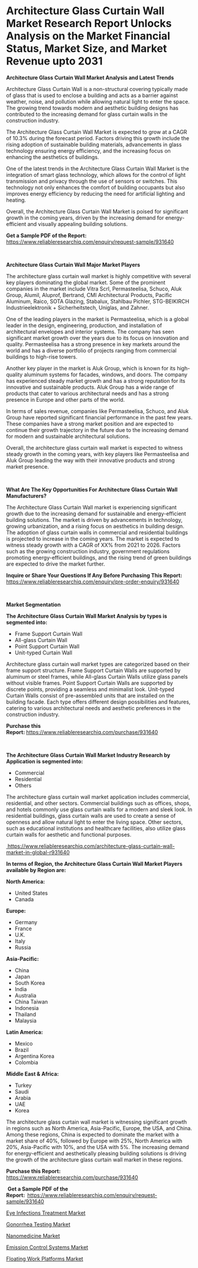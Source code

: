 <p><h1>Architecture Glass Curtain Wall Market Research Report Unlocks Analysis on the Market Financial Status, Market Size, and Market Revenue upto 2031</h1></p><p><strong>Architecture Glass Curtain Wall Market Analysis and Latest Trends</strong></p>
<p><p>Architecture Glass Curtain Wall is a non-structural covering typically made of glass that is used to enclose a building and acts as a barrier against weather, noise, and pollution while allowing natural light to enter the space. The growing trend towards modern and aesthetic building designs has contributed to the increasing demand for glass curtain walls in the construction industry.</p><p>The Architecture Glass Curtain Wall Market is expected to grow at a CAGR of 10.3% during the forecast period. Factors driving this growth include the rising adoption of sustainable building materials, advancements in glass technology ensuring energy efficiency, and the increasing focus on enhancing the aesthetics of buildings.</p><p>One of the latest trends in the Architecture Glass Curtain Wall Market is the integration of smart glass technology, which allows for the control of light transmission and privacy through the use of sensors or switches. This technology not only enhances the comfort of building occupants but also improves energy efficiency by reducing the need for artificial lighting and heating.</p><p>Overall, the Architecture Glass Curtain Wall Market is poised for significant growth in the coming years, driven by the increasing demand for energy-efficient and visually appealing building solutions.</p></p>
<p><strong>Get a Sample PDF of the Report:&nbsp;</strong> <a href="https://www.reliableresearchiq.com/enquiry/request-sample/931640">https://www.reliableresearchiq.com/enquiry/request-sample/931640</a></p>
<p>&nbsp;</p>
<p><strong>Architecture Glass Curtain Wall Major Market Players</strong></p>
<p><p>The architecture glass curtain wall market is highly competitive with several key players dominating the global market. Some of the prominent companies in the market include Vitra Scrl, Permasteelisa, Schuco, Aluk Group, Alumil, Aluprof, Bertrand, CMI Architectural Products, Pacific Aluminum, Raico, SOTA Glazing, Stabalux, Stahlbau Pichler, STG-BEIKIRCH Industrieelektronik + Sicherheitstech, Uniglas, and Zahner.</p><p>One of the leading players in the market is Permasteelisa, which is a global leader in the design, engineering, production, and installation of architectural envelopes and interior systems. The company has seen significant market growth over the years due to its focus on innovation and quality. Permasteelisa has a strong presence in key markets around the world and has a diverse portfolio of projects ranging from commercial buildings to high-rise towers.</p><p>Another key player in the market is Aluk Group, which is known for its high-quality aluminum systems for facades, windows, and doors. The company has experienced steady market growth and has a strong reputation for its innovative and sustainable products. Aluk Group has a wide range of products that cater to various architectural needs and has a strong presence in Europe and other parts of the world.</p><p>In terms of sales revenue, companies like Permasteelisa, Schuco, and Aluk Group have reported significant financial performance in the past few years. These companies have a strong market position and are expected to continue their growth trajectory in the future due to the increasing demand for modern and sustainable architectural solutions.</p><p>Overall, the architecture glass curtain wall market is expected to witness steady growth in the coming years, with key players like Permasteelisa and Aluk Group leading the way with their innovative products and strong market presence.</p></p>
<p>&nbsp;</p>
<p><strong>What Are The Key Opportunities For Architecture Glass Curtain Wall Manufacturers?</strong></p>
<p><p>The Architecture Glass Curtain Wall market is experiencing significant growth due to the increasing demand for sustainable and energy-efficient building solutions. The market is driven by advancements in technology, growing urbanization, and a rising focus on aesthetics in building design. The adoption of glass curtain walls in commercial and residential buildings is projected to increase in the coming years. The market is expected to witness steady growth with a CAGR of XX% from 2021 to 2026. Factors such as the growing construction industry, government regulations promoting energy-efficient buildings, and the rising trend of green buildings are expected to drive the market further.</p></p>
<p><strong>Inquire or Share Your Questions If Any Before Purchasing This Report:</strong> <a href="https://www.reliableresearchiq.com/enquiry/pre-order-enquiry/931640">https://www.reliableresearchiq.com/enquiry/pre-order-enquiry/931640</a></p>
<p>&nbsp;</p>
<p><strong>Market Segmentation</strong></p>
<p><strong>The Architecture Glass Curtain Wall Market Analysis by types is segmented into:</strong></p>
<p><ul><li>Frame Support Curtain Wall</li><li>All-glass Curtain Wall</li><li>Point Support Curtain Wall</li><li>Unit-typed Curtain Wall</li></ul></p>
<p><p>Architecture glass curtain wall market types are categorized based on their frame support structure. Frame Support Curtain Walls are supported by aluminum or steel frames, while All-glass Curtain Walls utilize glass panels without visible frames. Point Support Curtain Walls are supported by discrete points, providing a seamless and minimalist look. Unit-typed Curtain Walls consist of pre-assembled units that are installed on the building facade. Each type offers different design possibilities and features, catering to various architectural needs and aesthetic preferences in the construction industry.</p></p>
<p><strong>Purchase this Report:&nbsp;</strong><a href="https://www.reliableresearchiq.com/purchase/931640">https://www.reliableresearchiq.com/purchase/931640</a></p>
<p>&nbsp;</p>
<p><strong>The Architecture Glass Curtain Wall Market Industry Research by Application is segmented into:</strong></p>
<p><ul><li>Commercial</li><li>Residential</li><li>Others</li></ul></p>
<p><p>The architecture glass curtain wall market application includes commercial, residential, and other sectors. Commercial buildings such as offices, shops, and hotels commonly use glass curtain walls for a modern and sleek look. In residential buildings, glass curtain walls are used to create a sense of openness and allow natural light to enter the living space. Other sectors, such as educational institutions and healthcare facilities, also utilize glass curtain walls for aesthetic and functional purposes.</p></p>
<p><a href="https://www.reliableresearchiq.com/architecture-glass-curtain-wall-market-in-global-r931640">&nbsp;https://www.reliableresearchiq.com/architecture-glass-curtain-wall-market-in-global-r931640</a></p>
<p><strong>In terms of Region, the Architecture Glass Curtain Wall Market Players available by Region are:</strong></p>
<p>
    <p> <strong> North America: </strong>
        <ul>
            <li>United States</li>
            <li>Canada</li>
        </ul>
        </p> 
    <p> <strong> Europe: </strong>
        <ul>
            <li>Germany</li>
            <li>France</li>
            <li>U.K.</li>
            <li>Italy</li>
            <li>Russia</li>
        </ul>
        </p> 
    <p> <strong> Asia-Pacific: </strong>
        <ul>
            <li>China</li>
            <li>Japan</li>
            <li>South Korea</li>
            <li>India</li>
            <li>Australia</li>
            <li>China Taiwan</li>
            <li>Indonesia</li>
            <li>Thailand</li>
            <li>Malaysia</li>
        </ul>
        </p> 
    <p> <strong> Latin America: </strong>
        <ul>
            <li>Mexico</li>
            <li>Brazil</li>
            <li>Argentina Korea</li>
            <li>Colombia</li>
        </ul>
        </p> 
    <p> <strong> Middle East & Africa: </strong>
        <ul>
            <li>Turkey</li>
            <li>Saudi</li>
            <li>Arabia</li>
            <li>UAE</li>
            <li>Korea</li>
        </ul>
    </p>
    </p>
<p><p>The architecture glass curtain wall market is witnessing significant growth in regions such as North America, Asia-Pacific, Europe, the USA, and China. Among these regions, China is expected to dominate the market with a market share of 40%, followed by Europe with 25%, North America with 20%, Asia-Pacific with 10%, and the USA with 5%. The increasing demand for energy-efficient and aesthetically pleasing building solutions is driving the growth of the architecture glass curtain wall market in these regions.</p></p>
<p><strong>Purchase this Report: </strong><a href="https://www.reliableresearchiq.com/purchase/931640">https://www.reliableresearchiq.com/purchase/931640</a></p>
<p>&nbsp;<strong>Get a Sample PDF of the Report:&nbsp;&nbsp;</strong><a href="https://www.reliableresearchiq.com/enquiry/request-sample/931640">https://www.reliableresearchiq.com/enquiry/request-sample/931640</a></p>
<p><strong></strong></p>
<p><p><a href="https://medium.com/@alexander.bell98078/global-eye-infections-treatment-market-is-projected-to-grow-at-a-cagr-of-8-5-bc28c6997750">Eye Infections Treatment Market</a></p><p><a href="https://medium.com/@kathleenjacksond65/global-gonorrhea-testing-market-focus-on-application-end-use-industry-type-equipment-and-35310c23a5bf">Gonorrhea Testing Market</a></p><p><a href="https://medium.com/@maria.hardacre7345/strategic-insights-into-global-nanomedicine-market-trends-2024-2031-covered-in-170-pages-2f0f41c2107c">Nanomedicine Market</a></p><p><a href="https://medium.com/@karianerice/emission-control-systems-market-global-market-insights-and-sales-trends-2024-to-2031-7a4df4071a5f?postPublishedType=initial">Emission Control Systems Market</a></p><p><a href="https://medium.com/@jamieurcotte9056df/floating-work-platforms-market-research-report-exploring-market-size-and-revenue-analysis-for-0500d9d99a73">Floating Work Platforms Market</a></p></p>